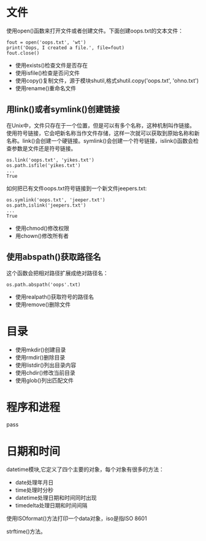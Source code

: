 # 文件
使用open()函数来打开文件或者创建文件。下面创建oops.txt的文本文件：

    fout = open('oops.txt', 'wt')
    print('Oops, I created a file.', file=fout)
    fout.close()
* 使用exists()检查文件是否存在
* 使用isfile()检查是否问文件
* 使用copy()复制文件，源于模块shutil,格式shutil.copy('oops.txt', 'ohno.txt')
* 使用rename()重命名文件
## 用link()或者symlink()创建链接
在Unix中，文件只存在于一个位置，但是可以有多个名称，这种机制叫作链接。使用符号链接，它会吧新名称当作文件存储，这样一次就可以获取到原始名称和新名称。link()会创建一个硬链接。symlink()会创建一个符号链接，islink()函数会检查参数是文件还是符号链接。

    os.link('oops.txt', 'yikes.txt')
    os.path.isfile('yikes.txt')
    ...
    True
如何把已有文件oops.txt符号链接到一个新文件jeepers.txt:

    os.symlink('oops.txt', 'jeeper.txt')
    os.path,islink('jeepers.txt')
    ...
    True
* 使用chmod()修改权限
* 用chown()修改所有者
## 使用abspath()获取路径名
这个函数会把相对路径扩展成绝对路径名：

    os.path.abspath('oops'.txt)
* 使用realpath()获取符号的路径名
* 使用remove()删除文件
# 目录
* 使用mkdir()创建目录
* 使用rmdir()删除目录
* 使用listdir()列出目录内容
* 使用chdir()修改当前目录
* 使用glob()列出匹配文件

# 程序和进程
pass
# 日期和时间
datetime模块,它定义了四个主要的对象，每个对象有很多的方法：
* date处理年月日
* time处理时分秒
* datetime处理日期和时间同时出现
* timedelta处理日期和时间间隔

使用ISOformat()方法打印一个data对象，iso是指ISO 8601

strftime()方法。


